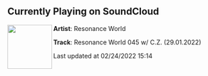 ## Currently Playing on SoundCloud

[<img align="left" width="100" src="https://i1.sndcdn.com/artworks-eE4kuTyYMe7OeA3y-uz4twg-t500x500.jpg">](https://soundcloud.com/resonanceworld/resonance-world-045-w-c-z-29)

**Artist**: Resonance World 

**Track**: Resonance World 045 w/ C.Z. (29.01.2022)

Last updated at 02/24/2022 15:14
